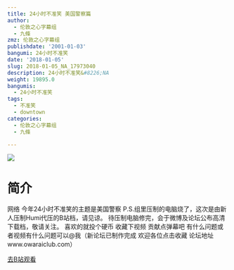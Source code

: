 ```yaml
---
title: 24小时不准笑 美国警察篇
author:
  - 伦敦之心字幕组
  - 九條
zmz: 伦敦之心字幕组
publishdate: '2001-01-03'
bangumi: 24小时不准笑
date: '2018-01-05'
slug: 2018-01-05_NA_17973040
description: 24小时不准笑&#8226;NA
weight: 19895.0
bangumis:
  - 24小时不准笑
tags:
  - 不准笑
  - downtown
categories:
  - 伦敦之心字幕组
  - 九條

---
```

![](https://i.imgur.com/oDrU7bA.png)
# 简介  
网络
今年24小时不准笑的主题是美国警察
P.S.组里压制的电脑烧了，这次是由新人压制Humi代压的B站档，请见谅。
待压制电脑修完，会于微博及论坛公布高清下载档，敬请关注。
喜欢的就投个硬币 收藏下视频 贡献点弹幕吧 有什么问题或者视频有什么问题可以@我（新论坛已制作完成 欢迎各位点击收藏 论坛地址www.owaraiclub.com）  

[去B站观看](https://www.bilibili.com/video/av17973040/)
 
